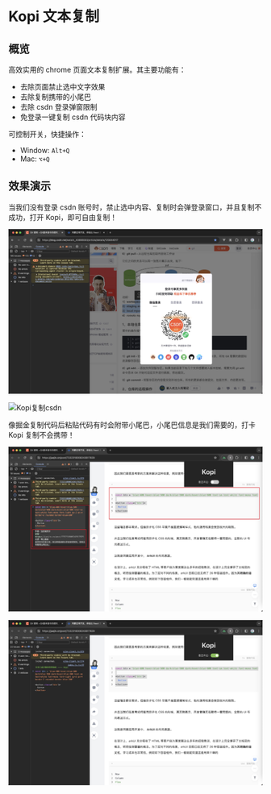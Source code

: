 

# Kopi 文本复制

## 概览

高效实用的 chrome 页面文本复制扩展。其主要功能有：

- 去除页面禁止选中文字效果
- 去除复制携带的小尾巴
- 去除 csdn 登录弹窗限制
- 免登录一键复制 csdn 代码块内容

可控制开关，快捷操作：

- Window: `Alt+Q`
- Mac: `⌥+Q`

## 效果演示

当我们没有登录 csdn 账号时，禁止选中内容、复制时会弹登录窗口，并且复制不成功，打开 Kopi，即可自由复制！

![未登录csdn](./public/assets/images/csdn-not-login.jpg)

![Kopi复制csdn](./public/assets/images/kopi-csdn.gif)

像掘金复制代码后粘贴代码有时会附带小尾巴，小尾巴信息是我们需要的，打卡 Kopi 复制不会携带！

![携带小尾巴](./public/assets/images/juejin-default-copy.jpg)

![不携带小尾巴](./public/assets/images/juejin-kopi-copy.jpg)
